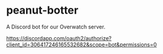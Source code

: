 # peanut-botter

A Discord bot for our Overwatch server.

https://discordapp.com/oauth2/authorize?client_id=306417246165532682&scope=bot&permissions=0
